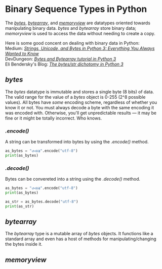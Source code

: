 # Binary Sequence Types in Python
The [_bytes_](https://www.programiz.com/python-programming/methods/built-in/bytes), [_bytearray_](https://www.programiz.com/python-programming/methods/built-in/bytearray), and [_memoryview_](https://www.geeksforgeeks.org/memoryview-in-python/) are datatypes oriented towards manipulating binary data. _bytes_ and _bytearray_ store binary data; 
_memoryview_ is used to access the data without needing to create a copy.

Here is some good concent on dealing with binary data in Python: <br />
Medium: [_Strings, Unicode, and Bytes in Python 3: Everything You Always Wanted to Know_](https://betterprogramming.pub/strings-unicode-and-bytes-in-python-3-everything-you-always-wanted-to-know-27dc02ff2686) <br />
DevDungeon: [_Bytes and Bytearray tutorial in Python 3_](https://www.youtube.com/watch?v=qnKX1y7HAyE) <br />
Eli Bendersky's Blog: [_The bytes/str dichotomy in Python 3_](https://eli.thegreenplace.net/2012/01/30/the-bytesstr-dichotomy-in-python-3) <br />

## _bytes_
The _bytes_ datatype is immutable and stores a single byte (8 bits) of data. The valid range for the value of a _bytes_ object is 0-255 (2^8 possible values).
All bytes have _some_ encoding scheme, regardless of whether you know it or not. You must always decode a byte with the same encoding it was encoded with. Otherwise,
you'll get unpredictable results — it may be fine or it might be totally incorrect. Who knows.

### _.encode()_
A string can be transformed into bytes by using the _.encode()_ method.

```Python
as_bytes = "↺⪦⩰⦖".encode("utf-8")
print(as_bytes)
```

### _.decode()_
Bytes can be convereted into a string using the _.decode()_ method.

```Python
as_bytes = "↺⪦⩰⦖".encode("utf-8")
print(as_bytes)

as_str = as_bytes.decode("utf-8")
print(as_str)
```

## _bytearray_
The _bytearray_ type is a mutable array of _bytes_ objects. It functions like a standard array and even has a host of methods for manipulating/changing the bytes inside 
it.

## _memoryview_
